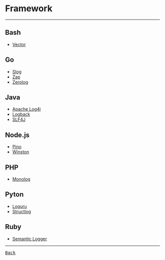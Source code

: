 # Framework

---

## Bash

- [Vector](https://vector.dev/)

## Go

- [Slog](https://pkg.go.dev/log/slog)
- [Zap](https://github.com/uber-go/zap)
- [Zerolog](https://github.com/rs/zerolog)

## Java

- [Apache Log4j](https://logging.apache.org/log4j/2.x/index.html)
- [Logback](https://logback.qos.ch/)
- [<div title=
  "Simple Logging Facade for Java">SLF4J</div>](https://www.slf4j.org/)

## Node.js

- [Pino](https://github.com/pinojs/pino)
- [Winston](https://github.com/winstonjs/winston)

## PHP

- [Monolog](https://github.com/Seldaek/monolog/)

## Pyton

- [Loguru](https://github.com/Delgan/loguru)
- [Structlog](https://www.structlog.org/en/stable/)

## Ruby

- [Semantic Logger](https://logger.rocketjob.io/index.html)

---

[<kbd> Back </kbd>](./../readme.md)
